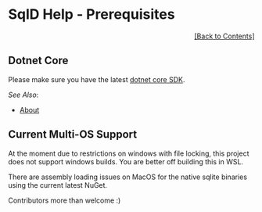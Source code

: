 ﻿# SqlD Help - Prerequisites

<div align="right">
	<a href="https://github.com/RealOrko/sql-d/blob/master/docs/_.md#sqld-help---contents">[Back to Contents]</a>
</div>

## Dotnet Core

Please make sure you have the latest [dotnet core SDK](https://dotnet.microsoft.com/download).

 *See Also*:

  - [About](https://github.com/RealOrko/sql-d/blob/master/docs/about.md)
 
## Current Multi-OS Support

At the moment due to restrictions on windows with file locking, this project does not support windows builds. You are better off building this in WSL. 

There are assembly loading issues on MacOS for the native sqlite binaries using the current latest NuGet. 

Contributors more than welcome :)
